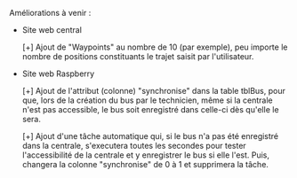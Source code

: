 Améliorations à venir :
  
  - Site web central
    
    [+] Ajout de "Waypoints" au nombre de 10 (par exemple), peu importe le nombre de positions constituants le trajet saisit par
        l'utilisateur.
    
  - Site web Raspberry
  
      [+] Ajout de l'attribut (colonne) "synchronise" dans la table tblBus, pour que, lors de la création du bus par le technicien,
          même si la centrale n'est pas accessible, le bus soit enregistré dans celle-ci dès qu'elle le sera.
      
      [+] Ajout d'une tâche automatique qui, si le bus n'a pas été enregistré dans la centrale,
          s'executera toutes les secondes pour tester l'accessibilité de la centrale et y enregistrer le bus si elle l'est.
          Puis, changera la colonne "synchronise" de 0 à 1 et supprimera la tâche. 
